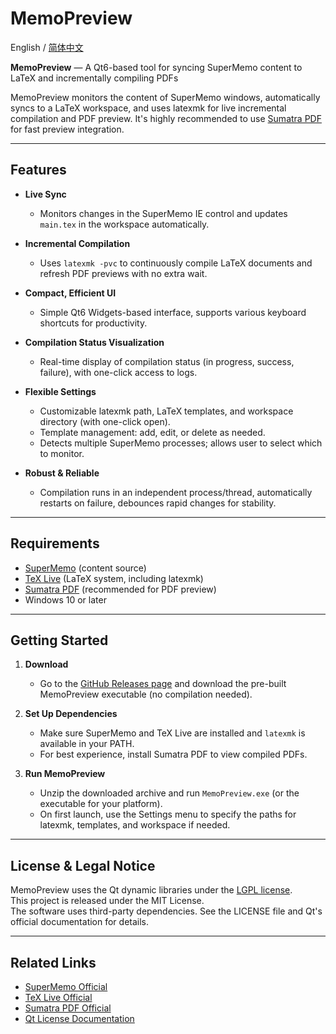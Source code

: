 # MemoPreview

English / [简体中文](./README_zh.md)

**MemoPreview** — A Qt6-based tool for syncing SuperMemo content to LaTeX and incrementally compiling PDFs

MemoPreview monitors the content of SuperMemo windows, automatically syncs to a LaTeX workspace, and uses latexmk for live incremental compilation and PDF preview. It's highly recommended to use [Sumatra PDF](https://www.sumatrapdfreader.org/free-pdf-reader) for fast preview integration.

---

## Features

- **Live Sync**
  - Monitors changes in the SuperMemo IE control and updates `main.tex` in the workspace automatically.

- **Incremental Compilation**
  - Uses `latexmk -pvc` to continuously compile LaTeX documents and refresh PDF previews with no extra wait.

- **Compact, Efficient UI**
  - Simple Qt6 Widgets-based interface, supports various keyboard shortcuts for productivity.

- **Compilation Status Visualization**
  - Real-time display of compilation status (in progress, success, failure), with one-click access to logs.

- **Flexible Settings**
  - Customizable latexmk path, LaTeX templates, and workspace directory (with one-click open).
  - Template management: add, edit, or delete as needed.
  - Detects multiple SuperMemo processes; allows user to select which to monitor.

- **Robust & Reliable**
  - Compilation runs in an independent process/thread, automatically restarts on failure, debounces rapid changes for stability.

---

## Requirements

- [SuperMemo](https://www.supermemo.com/) (content source)
- [TeX Live](https://www.tug.org/texlive/) (LaTeX system, including latexmk)
- [Sumatra PDF](https://www.sumatrapdfreader.org/free-pdf-reader) (recommended for PDF preview)
- Windows 10 or later

---

## Getting Started

1. **Download**
    - Go to the [GitHub Releases page](https://github.com/ZuoAoyu/MemoPreview/releases) and download the pre-built MemoPreview executable (no compilation needed).

2. **Set Up Dependencies**
    - Make sure SuperMemo and TeX Live are installed and `latexmk` is available in your PATH.
    - For best experience, install Sumatra PDF to view compiled PDFs.

3. **Run MemoPreview**
    - Unzip the downloaded archive and run `MemoPreview.exe` (or the executable for your platform).
    - On first launch, use the Settings menu to specify the paths for latexmk, templates, and workspace if needed.

---

## License & Legal Notice

MemoPreview uses the Qt dynamic libraries under the [LGPL license](https://www.gnu.org/licenses/lgpl-3.0.html).  
This project is released under the MIT License.  
The software uses third-party dependencies. See the LICENSE file and Qt's official documentation for details.

---

## Related Links

- [SuperMemo Official](https://www.supermemo.com/)
- [TeX Live Official](https://www.tug.org/texlive/)
- [Sumatra PDF Official](https://www.sumatrapdfreader.org/free-pdf-reader)
- [Qt License Documentation](https://doc.qt.io/qt-6/lgpl.html)
